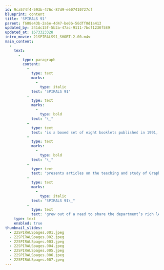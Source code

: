 ```yaml
---
id: 9ca574f4-593b-476c-87d9-e607410727cf
blueprint: content
title: 'SPIRALS 91'
parent: f608e43b-2a6e-4d47-be0b-56dff0d1a413
updated_by: 241dc15f-5b2a-47ac-9111-7bcf1230f589
updated_at: 1673323328
intro_movie: 21SPIRALS91_SHORT-2.00.m4v
main_content:
  -
    text:
      -
        type: paragraph
        content:
          -
            type: text
            marks:
              -
                type: italic
            text: 'SPIRALS 91'
          -
            type: text
            marks:
              -
                type: bold
            text: "\_"
          -
            type: text
            text: 'is a boxed set of eight booklets published in 1991, that'
          -
            type: text
            marks:
              -
                type: bold
            text: "\_"
          -
            type: text
            text: "presents articles on the teaching and study of Graphic Design at the Rhode Island School of Design—the first since its1977 publication.\_"
          -
            type: text
            marks:
              -
                type: italic
            text: "SPIRALS 91\_"
          -
            type: text
            text: 'grew out of a need to share the department’s rich learning experience in the education of future designers.'
    type: text
    enabled: true
thumbnail_slides:
  - 22SPIRALSpages.001.jpeg
  - 22SPIRALSpages.002.jpeg
  - 22SPIRALSpages.003.jpeg
  - 22SPIRALSpages.004.jpeg
  - 22SPIRALSpages.005.jpeg
  - 22SPIRALSpages.006.jpeg
  - 22SPIRALSpages.007.jpeg
---
```

